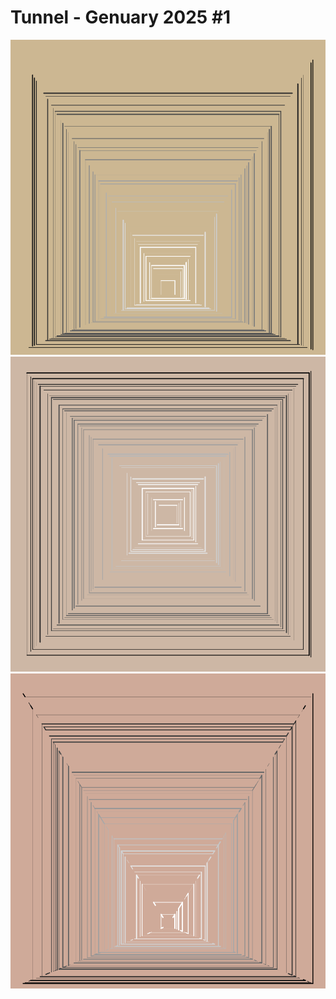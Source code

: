 # Tunnel - Genuary 2025 #1
![tunnel](./tunnel.png)
![tunnel2](./tunnel-2.png)
![tunnel-diag](./tunnel-diag.png)